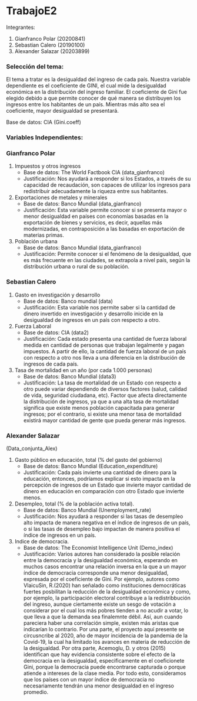 # TrabajoE2

Integrantes:

1. Gianfranco Polar (20200841)
2. Sebastian Calero (20190100)
3. Alexander Salazar (20203899) 


### Selección del tema:

El tema a tratar es la desigualdad del ingreso de cada país. Nuestra variable dependiente es el coeficiente de GINI, el cual mide la desigualdad económica en la distribución del ingreso familiar.
El coeficiente de Gini fue elegido debido a que permite conocer de qué manera se distribuyen los ingresos entre los habitantes de un país. Mientras más alto sea el
coeficiente, mayor desigualdad se presentará.

Base de datos: CIA (Gini.coeff)

### Variables Independientes:

### Gianfranco Polar

1. Impuestos y otros ingresos
      - Base de datos: The World Factbook CIA (data_gianfranco)
      - Justificación: Nos ayudará a responder si los Estados, a través de su capacidad de recaudación, son capaces de utilizar los ingresos para redistribuir adecuadamente la riqueza entre sus habitantes.
2. Exportaciones de metales y minerales
      - Base de datos: Banco Mundial (data_gianfranco)
      - Justificación: Esta variable permite conocer si se presenta mayor o menor desigualdad en países con economías basadas en la exportación de bienes y servicios, es decir, aquellas más modernizadas, en contraposición a las basadas en exportación de materias primas.
3. Población urbana
      - Base de datos: Banco Mundial (data_gianfranco)
      - Justificación: Permite conocer si el fenómeno de la desigualdad, que es más frecuente en las ciudades, se extrapola a nivel país, según la distribución urbana o rural de su población.

### Sebastian Calero

1. Gasto en investigación y desarrollo
      - Base de datos: Banco mundial (data)
      - Justificación: Esta variable nos permite saber si la cantidad de dinero invertido en investigación y desarrollo inicide en la desigualdad de ingresos en un país con respecto a otro.
2. Fuerza Laboral
      - Base de datos: CIA (data2)
      - Justificación: Cada estado presenta una cantidad de fuerza laboral medida en cantidad de personas que trabajan legalmente y pagan impuestos. A partir de ello, la cantidad de fuerza laboral de un país con respecto a otro nos lleva a una diferencia en la distribución de ingresos de cada país.
3. Tasa de mortalidad en un año (por cada 1.000 personas)
      - Base de datos: Banco Mundial (data3)
      - Justificación: La tasa de mortalidad de un Estado con respecto a otro puede variar dependiendo de diversos factores (salud, calidad de vida, seguridad ciudadana, etc). Factor que afecta directamente la distribución de ingresos, ya que a una alta tasa de mortalidad significa que existe menos población capacitada para generar ingresos; por el contrario, si existe una menor tasa de mortalidad existirá mayor cantidad de gente que pueda generar más ingresos. 
### Alexander Salazar 

(Data_conjunta_Alex)

1. Gasto público en educación, total (% del gasto del gobierno)
      - Base de datos: Banco Mundial (Education_expenditure)
      - Justificación: Cada país invierte una cantidad de dinero para la educación, entonces, podríamos explicar si esto impacta en la percepción de ingresos de un Estado que invierte mayor cantidad de dinero en educación en comparación con otro Estado que invierte menos.
2. Desempleo, total (% de la población activa total). 
      - Base de datos: Banco Mundial (Unemployment_rate)
      - Justificación: Nos ayudará a responder si las tasas de desempleo alto impacta de manera negativa en el índice de ingresos de un país, o si las tasas de desempleo bajo impactan de manera positiva el índice de ingresos en un país.
3. Indice de democracia. 
      - Base de datos: The Economist Intelligence Unit (Demo_index)
      - Justificación: Varios autores han considerado la posible relación entre la democracia y la desigualdad económica, esperando en muchos casos encontrar una relación inversa en la que a un mayor índice de democracia corresponde una menor desigualdad, expresada por el coeficiente de Gini. Por ejemplo, autores como VlaicuSin, R.(2020) han señalado como instituciones democráticas fuertes posbilitan la reducción de la desigualdad económica y como, por ejemplo, la participación electoral contribuye a la redistribbución del ingreso, aunque ciertamente existe un sesgo de votación a considerar por el cual los más pobres tienden a no acudir a votar, lo que lleva a que la demanda sea finalemnte débil. Así, aun cuando pareciera haber una correlación simple, existen más aristas que indicarían lo contrario. Por una parte, el proyecto aquí presente se circusncribe al 2020, año de mayor incidencia de la pandemia de la Covid-19, la cual ha limitado los avances en materia de reducción de la desigualdad. Por otra parte, Acemoglu, D. y otros (2015) identifican que hay evidencia consistente sobre el efecto de la democracia en la desigualdad, especificamente en el coeficionete Gini, porque la democracia puede encontrarse capturada o porque atiende a intereses de la clase media. Por todo esto, consideramos que los países con un mayor índice de democracia no necesariamente tendrán una menor desigualdad en el ingreso promedio. 

